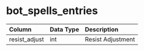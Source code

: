 # bot_spells_entries

| Column | Data Type | Description |
| :--- | :--- | :--- |
| resist_adjust | int | Resist Adjustment |

